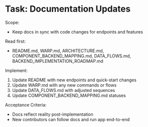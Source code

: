 # Task: Documentation Updates

Scope:
- Keep docs in sync with code changes for endpoints and features

Read first:
- README.md, WARP.md, ARCHITECTURE.md, COMPONENT_BACKEND_MAPPING.md, DATA_FLOWS.md, BACKEND_IMPLEMENTATION_ROADMAP.md

Implement:
1) Update README with new endpoints and quick-start changes
2) Update WARP.md with any new commands or flows
3) Update DATA_FLOWS.md with adjusted sequences
4) Update COMPONENT_BACKEND_MAPPING.md statuses

Acceptance Criteria:
- Docs reflect reality post-implementation
- New contributors can follow docs and run app end-to-end

